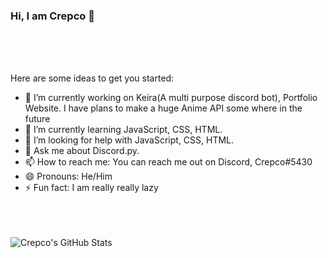 ### Hi, I am Crepco 👋

<br />
<br />
<br />


Here are some ideas to get you started:

- 🔭 I’m currently working on Keira(A multi purpose discord bot), Portfolio Website. I have plans to make a huge Anime API some where in the future
- 🌱 I’m currently learning JavaScript, CSS, HTML.
- 🤔 I’m looking for help with JavaScript, CSS, HTML. 
- 💬 Ask me about Discord.py.
- 📫 How to reach me: You can reach me out on Discord, Crepco#5430
- 😄 Pronouns: He/Him
- ⚡ Fun fact: I am really really lazy

<br />
<br />
<br />


<img align="left" alt="Crepco's GitHub Stats" src="https://github-readme-stats.vercel.app/api?username=Crepco&show_icons=true&theme=radical" />

